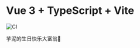 # Vue 3 + TypeScript + Vite

![CI](https://github.com/xavier0325/yn_birthday_monopoly/actions/workflows/ci.yml/badge.svg)

芋泥的生日快乐大富翁🎲